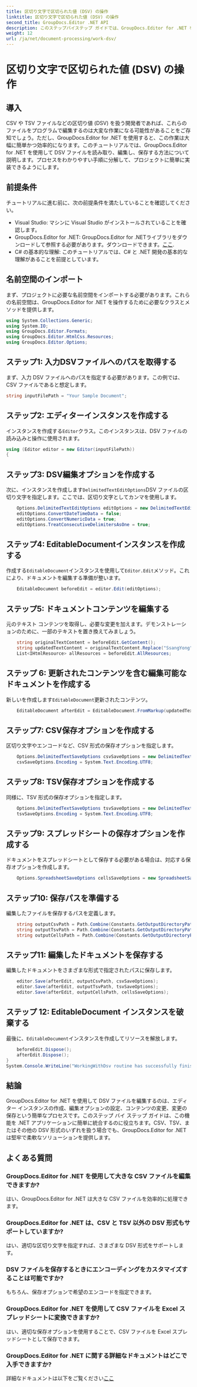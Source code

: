 ```yaml
---
title: 区切り文字で区切られた値 (DSV) の操作
linktitle: 区切り文字で区切られた値 (DSV) の操作
second_title: GroupDocs.Editor .NET API
description: このステップバイステップ ガイドでは、GroupDocs.Editor for .NET を使用して CSV および TSV ファイルを編集する方法を学習します。.NET プロジェクトを簡単に改善できます。
weight: 12
url: /ja/net/document-processing/work-dsv/
---
```


# 区切り文字で区切られた値 (DSV) の操作

## 導入
CSV や TSV ファイルなどの区切り値 (DSV) を扱う開発者であれば、これらのファイルをプログラムで編集するのは大変な作業になる可能性があることをご存知でしょう。ただし、GroupDocs.Editor for .NET を使用すると、この作業は大幅に簡単かつ効率的になります。このチュートリアルでは、GroupDocs.Editor for .NET を使用して DSV ファイルを読み取り、編集し、保存する方法について説明します。プロセスをわかりやすい手順に分解して、プロジェクトに簡単に実装できるようにします。
## 前提条件
チュートリアルに進む前に、次の前提条件を満たしていることを確認してください。
- Visual Studio: マシンに Visual Studio がインストールされていることを確認します。
-  GroupDocs.Editor for .NET: GroupDocs.Editor for .NETライブラリをダウンロードして参照する必要があります。ダウンロードできます。[ここ](https://releases.groupdocs.com/editor/net/).
- C# の基本的な理解: このチュートリアルでは、C# と .NET 開発の基本的な理解があることを前提としています。
## 名前空間のインポート
まず、プロジェクトに必要な名前空間をインポートする必要があります。これらの名前空間は、GroupDocs.Editor for .NET を操作するために必要なクラスとメソッドを提供します。
```csharp
using System.Collections.Generic;
using System.IO;
using GroupDocs.Editor.Formats;
using GroupDocs.Editor.HtmlCss.Resources;
using GroupDocs.Editor.Options;
```

## ステップ1: 入力DSVファイルへのパスを取得する
まず、入力 DSV ファイルへのパスを指定する必要があります。この例では、CSV ファイルであると想定します。
```csharp
string inputFilePath = "Your Sample Document";
```
## ステップ2: エディターインスタンスを作成する
インスタンスを作成する`Editor`クラス。このインスタンスは、DSV ファイルの読み込みと操作に使用されます。
```csharp
using (Editor editor = new Editor(inputFilePath))
{
```
## ステップ3: DSV編集オプションを作成する
次に、インスタンスを作成します`DelimitedTextEditOptions`DSV ファイルの区切り文字を指定します。ここでは、区切り文字としてカンマを使用します。
```csharp
    Options.DelimitedTextEditOptions editOptions = new DelimitedTextEditOptions(",");
    editOptions.ConvertDateTimeData = false;
    editOptions.ConvertNumericData = true;
    editOptions.TreatConsecutiveDelimitersAsOne = true;
```
## ステップ4: EditableDocumentインスタンスを作成する
作成する`EditableDocument`インスタンスを使用して`Editor.Edit`メソッド。これにより、ドキュメントを編集する準備が整います。
```csharp
    EditableDocument beforeEdit = editor.Edit(editOptions);
```
## ステップ5: ドキュメントコンテンツを編集する
元のテキスト コンテンツを取得し、必要な変更を加えます。デモンストレーションのために、一部のテキストを置き換えてみましょう。
```csharp
    string originalTextContent = beforeEdit.GetContent();
    string updatedTextContent = originalTextContent.Replace("SsangYong", "Chevrolet").Replace("Kyron", "Camaro");
    List<IHtmlResource> allResources = beforeEdit.AllResources;
```
## ステップ 6: 更新されたコンテンツを含む編集可能なドキュメントを作成する
新しいを作成します`EditableDocument`更新されたコンテンツ。
```csharp
    EditableDocument afterEdit = EditableDocument.FromMarkup(updatedTextContent, allResources);
```
## ステップ7: CSV保存オプションを作成する
区切り文字やエンコードなど、CSV 形式の保存オプションを指定します。
```csharp
    Options.DelimitedTextSaveOptions csvSaveOptions = new DelimitedTextSaveOptions(",");
    csvSaveOptions.Encoding = System.Text.Encoding.UTF8;
```
## ステップ8: TSV保存オプションを作成する
同様に、TSV 形式の保存オプションを指定します。
```csharp
    Options.DelimitedTextSaveOptions tsvSaveOptions = new DelimitedTextSaveOptions("\t");
    tsvSaveOptions.Encoding = System.Text.Encoding.UTF8;
```
## ステップ9: スプレッドシートの保存オプションを作成する
ドキュメントをスプレッドシートとして保存する必要がある場合は、対応する保存オプションを作成します。
```csharp
    Options.SpreadsheetSaveOptions cellsSaveOptions = new SpreadsheetSaveOptions(SpreadsheetFormats.Xlsm);
```
## ステップ10: 保存パスを準備する
編集したファイルを保存するパスを定義します。
```csharp
    string outputCsvPath = Path.Combine(Constants.GetOutputDirectoryPath(inputFilePath), Path.GetFileNameWithoutExtension(inputFilePath) + ".csv");
    string outputTsvPath = Path.Combine(Constants.GetOutputDirectoryPath(inputFilePath), Path.GetFileNameWithoutExtension(inputFilePath) + ".tsv");
    string outputCellsPath = Path.Combine(Constants.GetOutputDirectoryPath(inputFilePath), Path.GetFileNameWithoutExtension(inputFilePath) + ".xlsm");
```
## ステップ11: 編集したドキュメントを保存する
編集したドキュメントをさまざまな形式で指定されたパスに保存します。
```csharp
    editor.Save(afterEdit, outputCsvPath, csvSaveOptions);
    editor.Save(afterEdit, outputTsvPath, tsvSaveOptions);
    editor.Save(afterEdit, outputCellsPath, cellsSaveOptions);
```
## ステップ 12: EditableDocument インスタンスを破棄する
最後に、`EditableDocument`インスタンスを作成してリソースを解放します。
```csharp
    beforeEdit.Dispose();
    afterEdit.Dispose();
}
System.Console.WriteLine("WorkingWithDsv routine has successfully finished");
```
## 結論
GroupDocs.Editor for .NET を使用して DSV ファイルを編集するのは、エディター インスタンスの作成、編集オプションの設定、コンテンツの変更、変更の保存という簡単なプロセスです。このステップ バイ ステップ ガイドは、この機能を .NET アプリケーションに簡単に統合するのに役立ちます。CSV、TSV、またはその他の DSV 形式のいずれを扱う場合でも、GroupDocs.Editor for .NET は堅牢で柔軟なソリューションを提供します。
## よくある質問
### GroupDocs.Editor for .NET を使用して大きな CSV ファイルを編集できますか?
はい、GroupDocs.Editor for .NET は大きな CSV ファイルを効率的に処理できます。
### GroupDocs.Editor for .NET は、CSV と TSV 以外の DSV 形式もサポートしていますか?
はい、適切な区切り文字を指定すれば、さまざまな DSV 形式をサポートします。
### DSV ファイルを保存するときにエンコーディングをカスタマイズすることは可能ですか?
もちろん、保存オプションで希望のエンコードを指定できます。
### GroupDocs.Editor for .NET を使用して CSV ファイルを Excel スプレッドシートに変換できますか?
はい、適切な保存オプションを使用することで、CSV ファイルを Excel スプレッドシートとして保存できます。
### GroupDocs.Editor for .NET に関する詳細なドキュメントはどこで入手できますか?
詳細なドキュメントは以下をご覧ください[ここ](https://tutorials.groupdocs.com/editor/net/)